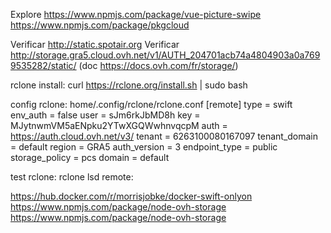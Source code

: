 Explore https://www.npmjs.com/package/vue-picture-swipe
https://www.npmjs.com/package/pkgcloud

Verificar http://static.spotair.org
Verificar http://storage.gra5.cloud.ovh.net/v1/AUTH_204701acb74a4804903a0a7699535282/static/
(doc https://docs.ovh.com/fr/storage/)

rclone install: curl https://rclone.org/install.sh | sudo bash

config rclone: home/.config/rclone/rclone.conf
[remote]
type = swift
env_auth = false
user = sJm6rkJbMD8h
key = MJytnwmVM5aENpku2YTwXGQWwhnvqcpM
auth = https://auth.cloud.ovh.net/v3/
tenant = 6263100080167097
tenant_domain = default
region = GRA5
auth_version = 3
endpoint_type = public
storage_policy = pcs
domain = default

test rclone: rclone lsd remote:

https://hub.docker.com/r/morrisjobke/docker-swift-onlyon
https://www.npmjs.com/package/node-ovh-storage
https://www.npmjs.com/package/node-ovh-storage


